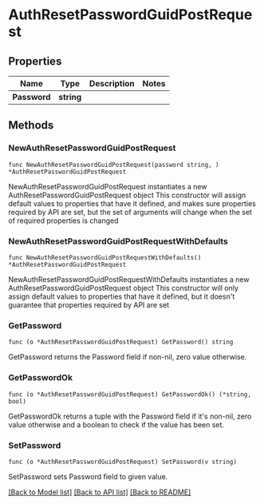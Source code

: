 # AuthResetPasswordGuidPostRequest

## Properties

Name | Type | Description | Notes
------------ | ------------- | ------------- | -------------
**Password** | **string** |  | 

## Methods

### NewAuthResetPasswordGuidPostRequest

`func NewAuthResetPasswordGuidPostRequest(password string, ) *AuthResetPasswordGuidPostRequest`

NewAuthResetPasswordGuidPostRequest instantiates a new AuthResetPasswordGuidPostRequest object
This constructor will assign default values to properties that have it defined,
and makes sure properties required by API are set, but the set of arguments
will change when the set of required properties is changed

### NewAuthResetPasswordGuidPostRequestWithDefaults

`func NewAuthResetPasswordGuidPostRequestWithDefaults() *AuthResetPasswordGuidPostRequest`

NewAuthResetPasswordGuidPostRequestWithDefaults instantiates a new AuthResetPasswordGuidPostRequest object
This constructor will only assign default values to properties that have it defined,
but it doesn't guarantee that properties required by API are set

### GetPassword

`func (o *AuthResetPasswordGuidPostRequest) GetPassword() string`

GetPassword returns the Password field if non-nil, zero value otherwise.

### GetPasswordOk

`func (o *AuthResetPasswordGuidPostRequest) GetPasswordOk() (*string, bool)`

GetPasswordOk returns a tuple with the Password field if it's non-nil, zero value otherwise
and a boolean to check if the value has been set.

### SetPassword

`func (o *AuthResetPasswordGuidPostRequest) SetPassword(v string)`

SetPassword sets Password field to given value.



[[Back to Model list]](../README.md#documentation-for-models) [[Back to API list]](../README.md#documentation-for-api-endpoints) [[Back to README]](../README.md)


